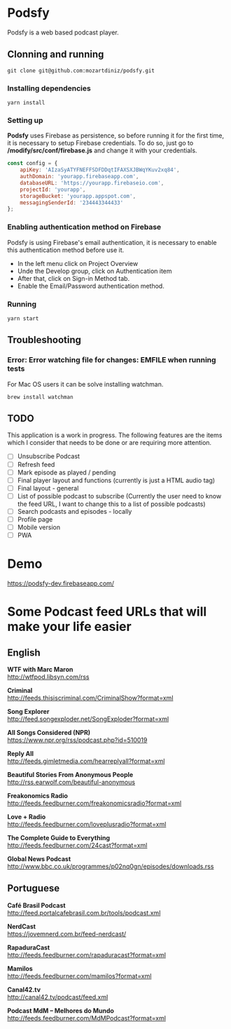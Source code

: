 # Podsfy
Podsfy is a web based podcast player.

## Clonning and running

```
git clone git@github.com:mozartdiniz/podsfy.git
```

### Installing dependencies
```
yarn install
```
### Setting up

**Podsfy** uses Firebase as persistence, so before running it for the first time, it is necessary to setup Firebase credentials. To do so, just go to **/modify/src/conf/firebase.js** and change it with your credentials.

```javascript
const config = {
    apiKey: 'AIzaSyATYFNEFFSDFDDqtIFAXSXJBWqYKuv2xq84',
    authDomain: 'yourapp.firebaseapp.com',
    databaseURL: 'https://yourapp.firebaseio.com',
    projectId: 'yourapp',
    storageBucket: 'yourapp.appspot.com',
    messagingSenderId: '234443344433'
};
```

### Enabling authentication method on Firebase

Podsfy is using Firebase's email authentication, it is necessary to enable this authentication method before use it.

 - In the left menu click on Project Overview
 - Unde the Develop group, click on Authentication item
 - After that, click on Sign-in Method tab.
 - Enable the Email/Password authentication method.


### Running
```
yarn start
``` 

## Troubleshooting

### Error: Error watching file for changes: EMFILE when running tests

For Mac OS users it can be solve installing watchman.

```
brew install watchman
```

## TODO

This application is a work in progress. The following features are the items which I consider that needs to be done or are requiring more attention.

- [ ] Unsubscribe Podcast
- [ ] Refresh feed
- [ ] Mark episode as played / pending
- [ ] Final player layout and functions (currently is just a HTML audio tag)
- [ ] Final layout - general
- [ ] List of possible podcast to subscribe (Currently the user need to know the feed URL, I want to change this to a list of possible podcasts)
- [ ] Search podcasts and episodes - locally
- [ ] Profile page
- [ ] Mobile version
- [ ] PWA

# Demo

https://podsfy-dev.firebaseapp.com/

# Some Podcast feed URLs that will make your life easier

## English

**WTF with Marc Maron**  
http://wtfpod.libsyn.com/rss

**Criminal**  
http://feeds.thisiscriminal.com/CriminalShow?format=xml

**Song Explorer**  
http://feed.songexploder.net/SongExploder?format=xml

**All Songs Considered (NPR)**  
https://www.npr.org/rss/podcast.php?id=510019

**Reply All**  
http://feeds.gimletmedia.com/hearreplyall?format=xml

**Beautiful Stories From Anonymous People**  
http://rss.earwolf.com/beautiful-anonymous

**Freakonomics Radio**  
http://feeds.feedburner.com/freakonomicsradio?format=xml

**Love + Radio**  
http://feeds.feedburner.com/loveplusradio?format=xml

**The Complete Guide to Everything**  
http://feeds.feedburner.com/24cast?format=xml

**Global News Podcast**  
http://www.bbc.co.uk/programmes/p02nq0gn/episodes/downloads.rss


## Portuguese

**Café Brasil Podcast**  
http://feed.portalcafebrasil.com.br/tools/podcast.xml

**NerdCast**  
https://jovemnerd.com.br/feed-nerdcast/

**RapaduraCast**  
http://feeds.feedburner.com/rapaduracast?format=xml

**Mamilos**  
http://feeds.feedburner.com/mamilos?format=xml

**Canal42.tv**  
http://canal42.tv/podcast/feed.xml

**Podcast MdM – Melhores do Mundo**  
http://feeds.feedburner.com/MdMPodcast?format=xml

